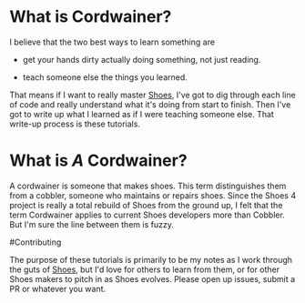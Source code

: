 # What is Cordwainer?

I believe that the two best ways to learn something are

* get your hands dirty actually doing something, not just reading.

* teach someone else the things you learned.

That means if I want to really master [Shoes](https://github.com/shoes/shoes4), I've got to dig through each line of code and really understand what it's doing from start to finish. Then I've got to write up what I learned as if I were teaching someone else. That write-up process is these tutorials.

# What is *A* Cordwainer?

A cordwainer is someone that makes shoes. This term distinguishes them from a cobbler, someone who maintains or repairs shoes. Since the Shoes 4 project is really a total rebuild of Shoes from the ground up, I felt that the term Cordwainer applies to current Shoes developers more than Cobbler. But I'm sure the line between them is fuzzy.

#Contributing

The purpose of these tutorials is primarily to be my notes as I work through the guts of [Shoes](https://github.com/shoes/shoes4), but I'd love for others to learn from them, or for other Shoes makers to pitch in as Shoes evolves. Please open up issues, submit a PR or whatever you want.
